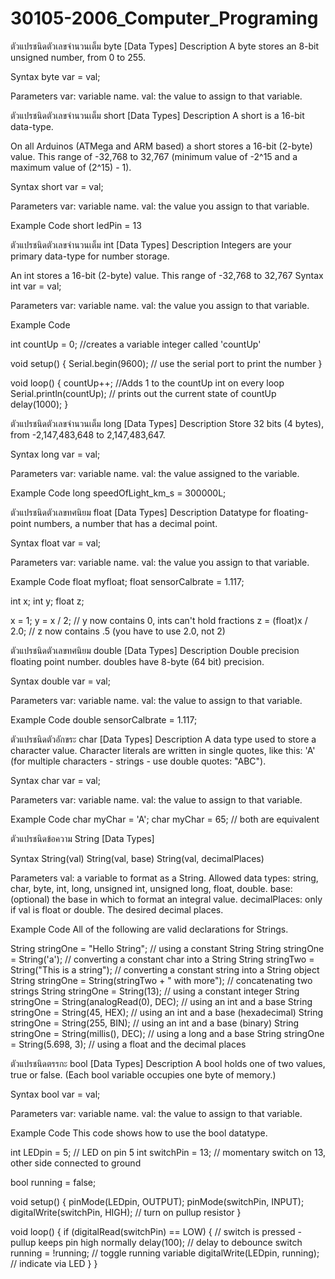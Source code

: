 # 30105-2006_Computer_Programing

ตัวแปรชนิดตัวเลขจำนวนเต็ม
byte
[Data Types]
Description
A byte stores an 8-bit unsigned number, from 0 to 255.

Syntax
byte var = val;

Parameters
var: variable name.
val: the value to assign to that variable.

ตัวแปรชนิดตัวเลขจำนวนเต็ม
short
[Data Types]
Description
A short is a 16-bit data-type.

On all Arduinos (ATMega and ARM based) a short stores a 16-bit (2-byte) value.
This range of -32,768 to 32,767 (minimum value of -2^15 and a maximum value of (2^15) - 1).

Syntax
short var = val;

Parameters
var: variable name.
val: the value you assign to that variable.

Example Code
short ledPin = 13

ตัวแปรชนิดตัวเลขจำนวนเต็ม
int
[Data Types]
Description
Integers are your primary data-type for number storage.

An int stores a 16-bit (2-byte) value. This range of -32,768 to 32,767
Syntax
int var = val;

Parameters
var: variable name.
val: the value you assign to that variable.

Example Code

int countUp = 0; //creates a variable integer called 'countUp'

void setup() {
Serial.begin(9600); // use the serial port to print the number
}

void loop() {
countUp++; //Adds 1 to the countUp int on every loop
Serial.println(countUp); // prints out the current state of countUp
delay(1000);
}

ตัวแปรชนิดตัวเลขจำนวนเต็ม
long
[Data Types]
Description
Store 32 bits (4 bytes), from -2,147,483,648 to 2,147,483,647.

Syntax
long var = val;

Parameters
var: variable name.
val: the value assigned to the variable.

Example Code
long speedOfLight_km_s = 300000L;

ตัวแปรชนิดตัวเลขทศนิยม
float
[Data Types]
Description
Datatype for floating-point numbers, a number that has a decimal point.

Syntax
float var = val;

Parameters
var: variable name.
val: the value you assign to that variable.

Example Code
float myfloat;
float sensorCalbrate = 1.117;

int x;
int y;
float z;

x = 1;
y = x / 2; // y now contains 0, ints can't hold fractions
z = (float)x / 2.0; // z now contains .5 (you have to use 2.0, not 2)

ตัวแปรชนิดตัวเลขทศนิยม
double
[Data Types]
Description
Double precision floating point number. doubles have 8-byte (64 bit) precision.

Syntax
double var = val;

Parameters
var: variable name.
val: the value to assign to that variable.

Example Code
double sensorCalbrate = 1.117;

ตัวแปรชนิดตัวอักขระ
char
[Data Types]
Description
A data type used to store a character value.
Character literals are written in single quotes,
like this: 'A' (for multiple characters - strings - use double quotes: "ABC").

Syntax
char var = val;

Parameters
var: variable name.
val: the value to assign to that variable.

Example Code
char myChar = 'A';
char myChar = 65; // both are equivalent

ตัวแปรชนิดข้อความ
String
[Data Types]

Syntax
String(val)
String(val, base)
String(val, decimalPlaces)

Parameters
val: a variable to format as a String.
Allowed data types: string, char, byte, int, long, unsigned int, unsigned long, float, double.
base: (optional) the base in which to format an integral value.
decimalPlaces: only if val is float or double. The desired decimal places.

Example Code
All of the following are valid declarations for Strings.

String stringOne = "Hello String"; // using a constant String
String stringOne = String('a'); // converting a constant char into a String
String stringTwo = String("This is a string"); // converting a constant string into a String object
String stringOne = String(stringTwo + " with more"); // concatenating two strings
String stringOne = String(13); // using a constant integer
String stringOne = String(analogRead(0), DEC); // using an int and a base
String stringOne = String(45, HEX); // using an int and a base (hexadecimal)
String stringOne = String(255, BIN); // using an int and a base (binary)
String stringOne = String(millis(), DEC); // using a long and a base
String stringOne = String(5.698, 3); // using a float and the decimal places

ตัวแปรชนิดตรรกะ
bool
[Data Types]
Description
A bool holds one of two values, true or false. (Each bool variable occupies one byte of memory.)

Syntax
bool var = val;

Parameters
var: variable name.
val: the value to assign to that variable.

Example Code
This code shows how to use the bool datatype.

int LEDpin = 5; // LED on pin 5
int switchPin = 13; // momentary switch on 13, other side connected to ground

bool running = false;

void setup() {
pinMode(LEDpin, OUTPUT);
pinMode(switchPin, INPUT);
digitalWrite(switchPin, HIGH); // turn on pullup resistor
}

void loop() {
if (digitalRead(switchPin) == LOW) {
// switch is pressed - pullup keeps pin high normally
delay(100); // delay to debounce switch
running = !running; // toggle running variable
digitalWrite(LEDpin, running); // indicate via LED
}
}
